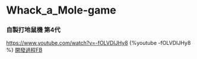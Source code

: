 # Whack_a_Mole-game

### 自製打地鼠機 第4代
https://www.youtube.com/watch?v=-fOLVDIJHy8
{%youtube -fOLVDIJHy8 %}
[開發過程FB](https://www.facebook.com/weng.hao.5/videos/10209866678178472/?permPage=1)
